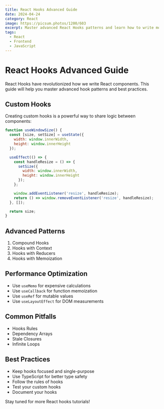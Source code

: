 ```yaml
---
title: React Hooks Advanced Guide
date: 2024-04-24
category: React
image: https://picsum.photos/1200/603
excerpt: Master advanced React Hooks patterns and learn how to write more maintainable and reusable React components.
tags:
  - React
  - Frontend
  - JavaScript
---
```


# React Hooks Advanced Guide

React Hooks have revolutionized how we write React components. This guide will help you master advanced hook patterns and best practices.

## Custom Hooks

Creating custom hooks is a powerful way to share logic between components:

```javascript
function useWindowSize() {
  const [size, setSize] = useState({
    width: window.innerWidth,
    height: window.innerHeight
  });

  useEffect(() => {
    const handleResize = () => {
      setSize({
        width: window.innerWidth,
        height: window.innerHeight
      });
    };

    window.addEventListener('resize', handleResize);
    return () => window.removeEventListener('resize', handleResize);
  }, []);

  return size;
}
```

## Advanced Patterns

1. Compound Hooks
2. Hooks with Context
3. Hooks with Reducers
4. Hooks with Memoization

## Performance Optimization

- Use `useMemo` for expensive calculations
- Use `useCallback` for function memoization
- Use `useRef` for mutable values
- Use `useLayoutEffect` for DOM measurements

## Common Pitfalls

- Hooks Rules
- Dependency Arrays
- Stale Closures
- Infinite Loops

## Best Practices

- Keep hooks focused and single-purpose
- Use TypeScript for better type safety
- Follow the rules of hooks
- Test your custom hooks
- Document your hooks

Stay tuned for more React hooks tutorials! 